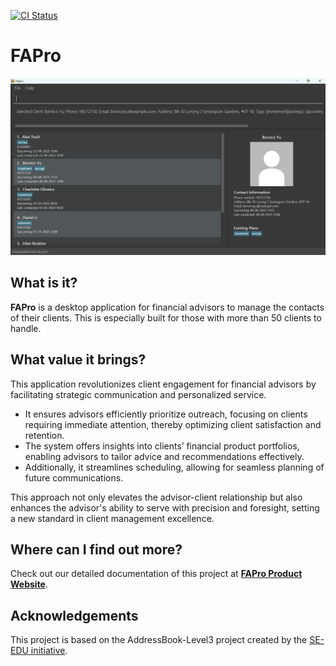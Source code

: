 [![CI Status](https://github.com/se-edu/addressbook-level3/workflows/Java%20CI/badge.svg)](https://github.com/AY2324S2-CS2103T-F13-2/tp/actions)

# FAPro

![Ui](docs/images/Ui.png)

## What is it? 
**FAPro** is a desktop application for financial advisors to manage the contacts of their clients. This is especially built for those with more than 50 clients to handle.

## What value it brings?
This application revolutionizes client engagement for financial advisors by facilitating strategic communication and personalized service.

* It ensures advisors efficiently prioritize outreach, focusing on clients requiring immediate attention, thereby optimizing client satisfaction and retention.
* The system offers insights into clients’ financial product portfolios, enabling advisors to tailor advice and recommendations effectively.
* Additionally, it streamlines scheduling, allowing for seamless planning of future communications.

This approach not only elevates the advisor-client relationship but also enhances the advisor's ability to serve with precision and foresight, setting a new standard in client management excellence.

## Where can I find out more?
Check out our detailed documentation of this project at **[FAPro Product Website](https://ay2324s2-cs2103t-f13-2.github.io/tp/)**.

## Acknowledgements
This project is based on the AddressBook-Level3 project created by the [SE-EDU initiative](https://se-education.org).
